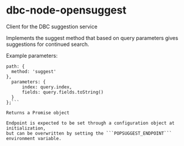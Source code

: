 # dbc-node-opensuggest
Client for the DBC suggestion service

Implements the suggest method that based on query parameters gives suggestions
for continued search.

Example parameters:
```
path: {
  method: 'suggest'
},
  parameters: {
      index: query.index,
      fields: query.fields.toString()
  }
};```

Returns a Promise object

Endpoint is expected to be set through a configuration object at initialization,
but can be overwritten by setting the ```POPSUGGEST_ENDPOINT``` environment variable. 
